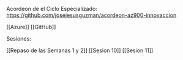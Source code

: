 Acordeon de el Ciclo Especializado:
https://github.com/josejesusguzman/acordeon-az900-innovaccion

[[Azure]]
[[GitHub]]

Sesiones:

[[Repaso de las Semanas 1 y 2]]
[[Sesion 10]]
[[Sesion 11]]
